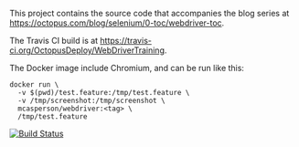 This project contains the source code that accompanies the blog series at https://octopus.com/blog/selenium/0-toc/webdriver-toc.

The Travis CI build is at https://travis-ci.org/OctopusDeploy/WebDriverTraining.

The Docker image include Chromium, and can be run like this:

```
docker run \
  -v $(pwd)/test.feature:/tmp/test.feature \
  -v /tmp/screenshot:/tmp/screenshot \
  mcasperson/webdriver:<tag> \
  /tmp/test.feature
```

[![Build Status](https://travis-ci.org/OctopusDeploy/WebDriverTraining.svg?branch=master)](https://travis-ci.org/OctopusDeploy/WebDriverTraining)
